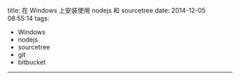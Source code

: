 title: 在 Windows 上安装使用 nodejs 和 sourcetree
date: 2014-12-05 08:55:14
tags:
- Windows
- nodejs
- sourcetree
- git
- bitbucket
---
